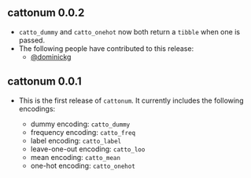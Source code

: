 ## cattonum 0.0.2

* `catto_dummy` and `catto_onehot` now both return a `tibble` when one is passed.
* The following people have contributed to this release:
    * [@dominickg](https://github.com/dominickg)

## cattonum 0.0.1

* This is the first release of `cattonum`.  It currently includes the following encodings:

  * dummy encoding: `catto_dummy`
  * frequency encoding: `catto_freq`
  * label encoding: `catto_label`
  * leave-one-out encoding: `catto_loo`
  * mean encoding: `catto_mean`
  * one-hot encoding: `catto_onehot`